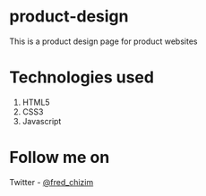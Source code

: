 # product-design
This is a product design page for product websites
# Technologies used
1. HTML5
2. CSS3
3. Javascript

# Follow me on
Twitter - [@fred_chizim](https://www.twitter.com/fred_chizim)
